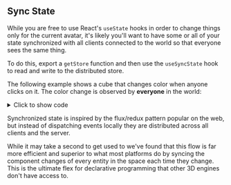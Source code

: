 
## Sync State

While you are free to use React's `useState` hooks in order to change things only for the current avatar, it's likely you'll want to have some or all of your state synchronized with all clients connected to the world so that everyone sees the same thing.

To do this, export a `getStore` function and then use the `useSyncState` hook to read and write to the distributed store.

The following example shows a cube that changes color when anyone clicks on it. The color change is observed by **everyone** in the world:

<details>
<summary>Click to show code</summary>

```jsx
import React from "react";
// highlight-next-line
import { useSyncState } from "hyperfy";

export default function ColorCube() {
// highlight-next-line
  const [color, dispatch] = useSyncState((state) => state.color);
  return (
    <app>
// highlight-next-line
      <box color={color} onPointerDown={() => dispatch("toggle")} />
    </app>
  );
}

const initialState = {
  color: "blue",
};

// highlight-start
export function getStore(state = initialState) {
  return {
    state,
    actions: {
      toggle(state) {
        state.color = state.color === "blue" ? "red" : "blue";
      },
    },
  };
}
// highlight-end
```
</details>

Synchronized state is inspired by the flux/redux pattern popular on the web, but instead of dispatching events locally they are distributed across all clients and the server.

While it may take a second to get used to we've found that this flow is far more efficient and superior to what most platforms do by syncing the component changes of every entity in the space each time they change. This is the ultimate flex for declarative programming that other 3D engines don't have access to.
